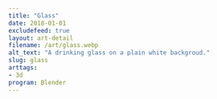 ```yaml
---
title: "Glass"
date: 2018-01-01
excludefeed: true
layout: art-detail
filename: /art/glass.webp
alt_text: "A drinking glass on a plain white backgroud."
slug: glass
arttags:
- 3d
program: Blender
---
```

